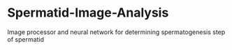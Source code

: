 # Spermatid-Image-Analysis
 Image processor and neural network for determining spermatogenesis step of spermatid
